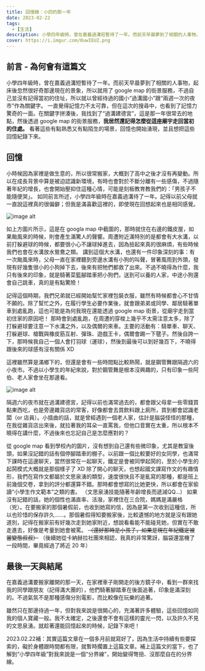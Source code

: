```yaml
---
title: 回憶錄：小四的那一年
date: 2023-02-22
tags:
  - [生活]
description: 小學四年級時，曾在嘉義過溝短暫待了一年。而前天早晨夢到了相關的人事物，起床後忽然很好奇那邊現在的景象......之後就文思泉湧的產生了這篇文章。
cover: https://i.imgur.com/0uwIEUZ.png
---
```


<!-- heroImagePath: '/images/memoirs-child-chiayi.jpg' -->

## 前言 - 為何會有這篇文

小學四年級時，曾在嘉義過溝短暫待了一年。而前天早晨夢到了相關的人事物，起床後忽然很好奇那邊現在的景象，所以就用了 google map 的街景服務，不過自己並沒有記得當初的住址，所以就以曾經待過的國小“過溝國小”跟“兩週一次的夜市”作為關鍵字。
一直覺得記憶力不太可靠，但在這次的搜尋中，也看到了記憶力驚奇的一面。在關鍵字拼湊後，我找到了“過溝建德宮”，這是那一年很常去的地點，然後透過 google map 的街景服務，**我居然還記得怎麼從這座廟宇走回當初的住處。** 看著這些有點熟悉又有點陌生的場景，回憶也開始湧現，並且想把這些回憶紀錄下來。

## 回憶

小時候因為家裡是做生意的，所以很常搬家，大概到了高中之後才沒有再變動。所以在成長背景中算是被迫認識新環境，有時也會對於不斷分離有一些感傷，不過隨著年紀的增長，也會開始壓抑住這種心情，可能是刻板教育教我們的：「男孩子不能隨便哭」。
如同前言所述，小學四年級時在嘉義過溝待了一年。記得以前父母就一直說這裡真的很偏僻；但我是滿喜歡這裡的，即使現在回想起來也是相同感覺。

![image alt](https://i.imgur.com/wydlSrR.png)

如上方圖片所示，這是在 googla map 中截圖的，那時就住在右邊的鐵皮屋，如果颱風來的時候，則會產生滿驚人的聲響。周遭附近滿特別的是都會有大水溝，以前打躲避球的時候，都要很小心不讓球掉進去，因為撿起來真的很麻煩，有些時候我們也會在水溝放水鴛鴦之類。
講到這個大水溝，也還有一件印象深刻的事：有一次颱風來時，父母一直在家裡聽到旁邊水溝有小狗的叫聲，冒著風雨到外頭，發現有好幾隻很小的小狗掉下去，後來有把牠們都救了出來。不過不曉得為什麼，我只有後來的印象，就是騎著菜籃腳踏車把小狗們，送到可以養的人家，中途小狗還會自己跳車，真的是有點驚險！

記得這個時期，我們兄弟就已經開始幫忙家裡包裝衣服，雖然有時候都會心不甘情不願的。除了幫忙之外，在履行學生必要作業後，就會跟弟弟或同學、鄰居騎著單車到處亂跑，這也可能是為何我現在還能透過 google map 街景，從廟宇走到當初住家的原因吧！
那時會到處亂跑，在周遭的穿梭上幾乎不太需注意太多，除了打躲避球要注意一下水溝之外，以及偶爾的來車。主要的活動有：騎單車、聊天、打躲避球、槍戰與橡皮筋互射、彈珠、遊戲王卡，偶爾會踢一下毽子。然後自誇一下，那時候我自己一個人會打羽球（運球），然後到最後可以到好幾百下，不曉得跟後來的球感有沒有關係 XD

這裡雖然算是滿鄉下的，但還是會有一些時間點比較熱鬧，就是鋼管舞跟隔週六的小夜市。不過以小學生的年紀來說，對於鋼管舞是根本沒興趣的，只有印象一些阿伯、老人家會坐在那邊看。

![image alt](https://i.imgur.com/0uwIEUZ.png)

隔週六的夜市就在過溝建德宮，記得以前也滿常過去的，都會跟父母拿一些零錢買點東西吃，也是旁邊雜貨店的常客，好像都會去買飲料跟上廁所，買到都會認識老闆（or 店員）。小插曲的話，就是曾經遇到一個老人家，估計是腦袋怪怪的那種，在我從雜貨店出來後，就拉著我的耳朵一直罵我，但他口音實在太重，所以根本不曉得在講什麼，不過後來也忘記自己是怎麼應對的？

從 google map 看到學校內的圖片，沒有想到自己還有些微印象，尤其是教室後頭，如果沒記錯的話有個停腳踏車的棚子。以前跟一個比較要好的女同學，也滿常下課時在這邊聊天，當然很常在一起聊天，鐵定是會被同學起鬨的，至於小學生的起鬨模式大概就是那個樣子了 XD
除了開心的聊天，也想起國文課寫作文的有趣情形，我們在寫作文都屬於文思泉湧的類型，速度很快且不是亂寫的那種，都是班上前幾個交卷，拿到的評分都還算不錯。那時都會想寫的比她更快，所以都會在家偷讀“小學生作文範本”之類的書。
（文思泉湧技能隨著年齡增長而遞減QQ...）
如果沒有記錯的話，她的個性也滿直率、活潑，家裡住在三合院，媽媽是滿嚴格（兇）。在要搬家的那個暑假前，也收到她寫的信，因為是第一次收到這種信，所以也珍惜的保存許久......。那個暑假得知要搬家後，比較遺憾的地方就是沒有跟她道別，記得在搬家前有好幾次走到她家附近，想說看看能不能碰見她，但實在不敢走進去，好像是考量到她會被罵。
~~（還好那時是小孩子，如果是現在年紀鐵定被當變態叔叔）~~
（後續她從卡納赫拉社團來相認，我真的非常驚訝，腦袋還當機了一段時間，畢竟經過了將近 20 年）

## 最後一天與結尾

在嘉義過溝要搬家離開的那一天，在家裡車子剛開走的後方鏡子中，看到一群來找我的同學跟朋友（記得滿大團的），他們騎著腳踏車在後面追著，印象是滿深刻的。不過氣氛不是那種感傷分別電影，而比較像在玩樂的追著。

雖然只在那邊待過一年，但對我來說是很開心的，充滿著許多體驗，這些回憶如同我的個人寶藏一般。我不太確定，之後還會不會有這樣的靈光一閃，以及許久不見的文思泉湧。就趁著還能回憶起來的時候，記錄下來吧！


2023.02.22補：其實這篇文章在一個多月前就寫好了，因為生活中持續有些要探索的，礙於身體跟時間都有限，就暫時擱置上這篇文章。補上這篇文的當下，也了解到“小學四年級”對我來說是一個“分界線”，開始變得彆扭、沒那麼自在的分界線。
